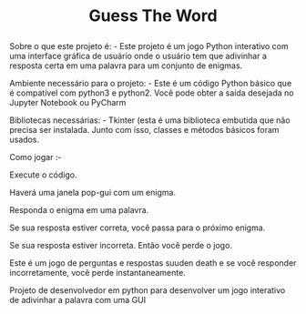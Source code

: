 # <p align = 'center'>Guess The Word </p>


Sobre o que este projeto é: - Este projeto é um jogo Python interativo com uma interface gráfica de usuário onde o usuário tem que adivinhar a resposta certa em uma palavra para um conjunto de enigmas.

Ambiente necessário para o projeto: - Este é um código Python básico que é compatível com python3 e python2. Você pode obter a saída desejada no Jupyter Notebook ou PyCharm

Bibliotecas necessárias: - Tkinter (esta é uma biblioteca embutida que não precisa ser instalada. Junto com isso, classes e métodos básicos foram usados.

Como jogar :-

Execute o código.

Haverá uma janela pop-gui com um enigma.

Responda o enigma em uma palavra.

Se sua resposta estiver correta, você passa para o próximo enigma.

Se sua resposta estiver incorreta. Então você perde o jogo.

Este é um jogo de perguntas e respostas suuden death e se você responder incorretamente, você perde instantaneamente.

Projeto de desenvolvedor em python para desenvolver um jogo interativo de adivinhar a palavra com uma GUI
